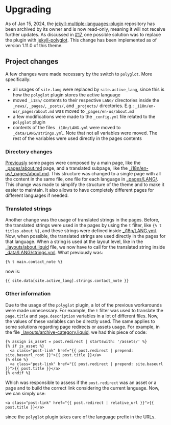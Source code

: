 # Upgrading

As of Jan 15, 2024, the [jekyll-multiple-languages-plugin](https://github.com/kurtsson/jekyll-multiple-languages-plugin) repository has been archived by its owner and is now read-only, meaning it will not receive further updates. As discussed in [#17](https://github.com/george-gca/multi-language-al-folio/issues/17), one possible solution was to replace the plugin with [jekyll-polyglot](https://github.com/untra/polyglot). This change has been implemented as of version 1.11.0 of this theme.

## Project changes

A few changes were made necessary by the switch to `polyglot`. More specifically:

- all usages of `site.lang` were replaced by `site.active_lang`, since this is how the `polyglot` plugin stores the active language
- moved `_i18n/` contents to their respective `LANG/` directories inside the `_news/`, `_pages/`, `_posts/`, and `_projects/` directories. E.g.: `_i18n/en-us/_pages/about.md` was moved to `_pages/en-us/about.md`
- a few modifications were made to the `_config.yml` file related to the `polyglot` plugin
- contents of the files `_i18n/LANG.yml` were moved to `_data/LANG/strings.yml`. Note that not all variables were moved. The rest of the variables were used directly in the pages contents

### Directory changes

[Previously](https://github.com/george-gca/multi-language-al-folio/tree/8f1528a4816aaf16e916791ae0f8cddbecf2416a) some pages were composed by a main page, like the [\_pages/about.md](https://github.com/george-gca/multi-language-al-folio/blob/8f1528a4816aaf16e916791ae0f8cddbecf2416a/_pages/about.md) page, and a translated subpage, like the [\_i18n/en-us/\_pages/about.md](https://github.com/george-gca/multi-language-al-folio/blob/8f1528a4816aaf16e916791ae0f8cddbecf2416a/_i18n/en-us/_pages/about.md). This structure was changed to a single page with all the content in the same file, one file for each language in [\_pages/LANG/](https://github.com/george-gca/multi-language-al-folio/tree/polyglot/_pages/en-us). This change was made to simplify the structure of the theme and to make it easier to maintain. It also allows to have completely different pages for different languages if needed.

### Translated strings

Another change was the usage of translated strings in the pages. Before, the translated strings were used in the pages by using the `t` filter, like `{% t titles.about %}`, and these strings were defined inside [\_i18n/LANG.yml](https://github.com/george-gca/multi-language-al-folio/blob/8f1528a4816aaf16e916791ae0f8cddbecf2416a/_i18n/en-us.yml). Now, when possible, the translated strings are used directly in the pages for that language. When a string is used at the layout level, like in the [\_layouts/about.liquid](_layouts/about.liquid) file, we now have to call for the translated string inside [\_data/LANG/strings.yml](https://github.com/george-gca/multi-language-al-folio/blob/polyglot/_data/en-us/strings.yml). What previously was:

```liquid
{% t main.contact_note %}
```

now is:

```liquid
{{ site.data[site.active_lang].strings.contact_note }}
```

### Other information

Due to the usage of the `polyglot` plugin, a lot of the previous workarounds were made unnecessary. For example, the `t` filter was used to translate the `page.title` and `page.description` variables in a lot of different files. Now, the values of these variables can be directly used. The same applies to some solutions regarding page redirects or assets usage. For example, in the file [\_layouts/archive-category.liquid](_layouts/archive-category.liquid), we had this piece of code:

```liquid
{% assign is_asset = post.redirect | startswith: '/assets/' %}
{% if is_asset %}
  <a class="post-link" href="{{ post.redirect | prepend: site.baseurl_root }}">{{ post.title }}</a>
{% else %}
  <a class="post-link" href="{{ post.redirect | prepend: site.baseurl }}">{{ post.title }}</a>
{% endif %}
```

Which was responsible to assess if the `post.redirect` was an asset or a page and to build the correct link considering the current language. Now, we can simply use:

```liquid
<a class="post-link" href="{{ post.redirect | relative_url }}">{{ post.title }}</a>
```

since the `polyglot` plugin takes care of the language prefix in the URLs.
